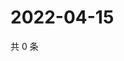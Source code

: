 # 2022-04-15

共 0 条

<!-- BEGIN WEIBO -->
<!-- 最后更新时间 Fri Apr 15 2022 12:31:28 GMT+0800 (China Standard Time) -->

<!-- END WEIBO -->
